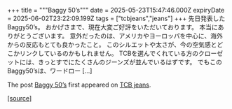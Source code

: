 +++
title = """Baggy 50’s"""
date = 2025-05-23T15:47:46.000Z
expiryDate = 2025-06-02T23:22:09.199Z
tags = ["tcbjeans","jeans"]
+++
先日発表したBaggy50’s。 おかげさまで、現在大変ご好評をいただいております。 本当にありがとうございます。 意外だったのは、アメリカやヨーロッパを中心に、海外からの反応もとても良かったこと。 このシルエットや太さが、今の空気感とどこかリンクしているのかもしれません。 TCBを選んでくれている方のクローゼットには、きっとすでにたくさんのジーンズが並んでいるはずです。 でもこのBaggy50’sは、ワードロー \[…\]

The post [Baggy 50’s](http://tcbjeans.com/2025/05/24/52591) first appeared on [TCB jeans](http://tcbjeans.com).

[[source]](http://tcbjeans.com/2025/05/24/52591)

